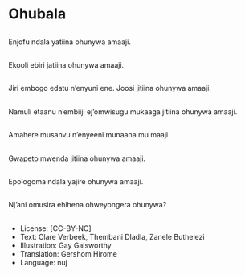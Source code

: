 # Ohubala

##
Enjofu ndala yatiina
ohunywa amaaji.

##
Ekooli ebiri jatiina
ohunywa amaaji.

##
Jiri embogo edatu
n’enyuni ene.
Joosi jitiina ohunywa
amaaji.

##
Namuli etaanu n’embiiji
ej’omwisugu mukaaga
jitiina ohunywa amaaji.

##
Amahere musanvu
n’enyeeni munaana mu
maaji.

##
Gwapeto mwenda jitiina
ohunywa amaaji.

##
Epologoma ndala yajire
ohunywa amaaji.

##
Nj’ani omusira ehihena
ohweyongera ohunywa?

##
* License: [CC-BY-NC]
* Text: Clare Verbeek, Thembani Dladla, Zanele Buthelezi
* Illustration: Gay Galsworthy
* Translation: Gershom Hirome
* Language: nuj
